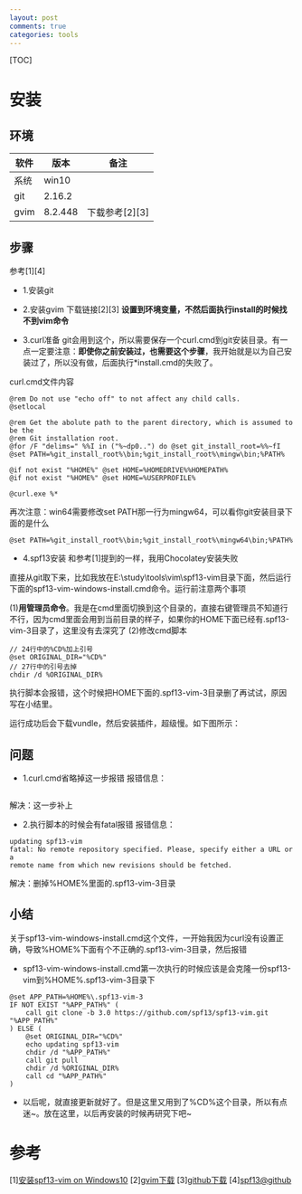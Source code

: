 ```yaml
---
layout: post
comments: true
categories: tools
---
```

[TOC]

# 安装
## 环境

|软件|版本|备注|
|---|---|---|
|系统|win10|
|git|2.16.2||
|gvim|8.2.448|下载参考[2][3]|

## 步骤
参考[1][4]

* 1.安装git
* 2.安装gvim
下载链接[2][3]
**设置到环境变量，不然后面执行install的时候找不到vim命令**

* 3.curl准备
git会用到这个，所以需要保存一个curl.cmd到git安装目录。有一点一定要注意：**即使你之前安装过，也需要这个步骤**，我开始就是以为自己安装过了，所以没有做，后面执行*install.cmd的失败了。

curl.cmd文件内容
```
@rem Do not use "echo off" to not affect any child calls.
@setlocal

@rem Get the abolute path to the parent directory, which is assumed to be the
@rem Git installation root.
@for /F "delims=" %%I in ("%~dp0..") do @set git_install_root=%%~fI
@set PATH=%git_install_root%\bin;%git_install_root%\mingw\bin;%PATH%

@if not exist "%HOME%" @set HOME=%HOMEDRIVE%%HOMEPATH%
@if not exist "%HOME%" @set HOME=%USERPROFILE%

@curl.exe %*
```
再次注意：win64需要修改set PATH那一行为mingw64，可以看你git安装目录下面的是什么
```
@set PATH=%git_install_root%\bin;%git_install_root%\mingw64\bin;%PATH%
```

* 4.spf13安装
和参考[1]提到的一样，我用Chocolatey安装失败

直接从git取下来，比如我放在E:\study\tools\vim\spf13-vim目录下面，然后运行下面的spf13-vim-windows-install.cmd命令。运行前注意两个事项

(1)**用管理员命令**。我是在cmd里面切换到这个目录的，直接右键管理员不知道行不行，因为cmd里面会用到当前目录的样子，如果你的HOME下面已经有.spf13-vim-3目录了，这里没有去深究了
(2)修改cmd脚本
```
// 24行中的%CD%加上引号
@set ORIGINAL_DIR="%CD%"
// 27行中的引号去掉
chdir /d %ORIGINAL_DIR%
```
执行脚本会报错，这个时候把HOME下面的.spf13-vim-3目录删了再试试，原因写在小结里。

运行成功后会下载vundle，然后安装插件，超级慢。如下图所示：


## 问题
* 1.curl.cmd省略掉这一步报错
报错信息：
```spf13-vim 无法读取 "C:\Users\page\.spf13-vim-3/.vimrc.bundles"
```
解决：这一步补上

* 2.执行脚本的时候会有fatal报错
报错信息：
```
updating spf13-vim
fatal: No remote repository specified. Please, specify either a URL or a
remote name from which new revisions should be fetched.
```
解决：删掉%HOME%里面的.spf13-vim-3目录

## 小结
关于spf13-vim-windows-install.cmd这个文件，一开始我因为curl没有设置正确，导致%HOME%下面有个不正确的.spf13-vim-3目录，然后报错
* spf13-vim-windows-install.cmd第一次执行的时候应该是会克隆一份spf13-vim到%HOME%.spf13-vim-3目录下
```
@set APP_PATH=%HOME%\.spf13-vim-3
IF NOT EXIST "%APP_PATH%" (
    call git clone -b 3.0 https://github.com/spf13/spf13-vim.git "%APP_PATH%"
) ELSE (
    @set ORIGINAL_DIR="%CD%"
    echo updating spf13-vim
    chdir /d "%APP_PATH%"
    call git pull
    chdir /d %ORIGINAL_DIR%
    call cd "%APP_PATH%"
)
```
* 以后呢，就直接更新就好了。但是这里又用到了%CD%这个目录，所以有点迷~。放在这里，以后再安装的时候再研究下吧~

# 参考
[1][安装spf13-vim on Windows10](https://www.cnblogs.com/eastegg/p/5920438.html)
[2][gvim下载](https://www.vim.org/vim-8.2-released.php)
[3][github下载](https://github.com/vim/vim-win32-installer/releases)
[4][spf13@github](https://github.com/spf13/spf13-vim)
